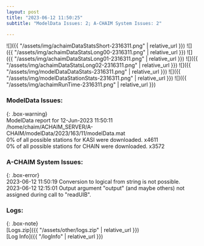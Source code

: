 ```yaml
---
layout: post
title: "2023-06-12 11:50:25"
subtitle: "ModelData Issues: 2; A-CHAIM System Issues: 2"

---
```


![]({{ "/assets/img/achaimDataStatsShort-2316311.png" | relative_url }})
![]({{ "/assets/img/achaimDataStatsLong00-2316311.png" | relative_url }})
![]({{ "/assets/img/achaimDataStatsLong01-2316311.png" | relative_url }})
![]({{ "/assets/img/achaimDataStatsLong02-2316311.png" | relative_url }})
![]({{ "/assets/img/modelDataDataStats-2316311.png" | relative_url }})
![]({{ "/assets/img/modelDataStationStats-2316311.png" | relative_url }})
![]({{ "/assets/img/achaimRunTime-2316311.png" | relative_url }})


### ModelData Issues:  
  
{: .box-warning}  
 ModelData report for 12-Jun-2023 11:50:11   
 /home/chaim/ACHAIM_SERVER/A-CHAIM/modelData/2023/163/11/modelData.mat   
 0% of all possible stations for KASI were downloaded. x4611   
 0% of all possible stations for CHAIN were downloaded. x3572   
  
### A-CHAIM System Issues:  
  
{: .box-error}  
2023-06-12 11:50:19 Conversion to logical from string is not possible.  
2023-06-12 12:15:01 Output argument "output" (and maybe others) not assigned during call to "readUIB".  

### Logs:  
  
{: .box-note}  
[Logs.zip]({{ "/assets/other/logs.zip" | relative_url }})  
[Log Info]({{ "/logInfo" | relative_url }})  
